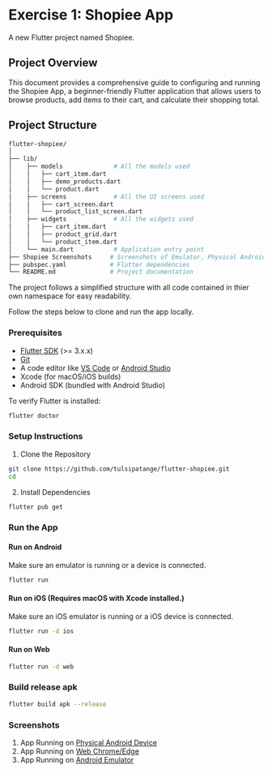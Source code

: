 # Exercise 1: Shopiee App

A new Flutter project named Shopiee.

## Project Overview

This document provides a comprehensive guide to configuring and running the Shopiee App, a beginner-friendly Flutter application that allows users to browse products, add items to their cart, and calculate their shopping total.

## Project Structure

```bash
flutter-shopiee/
│
├── lib/
│    ├── models              # All the models used
│    │   ├── cart_item.dart
│    │   ├── demo_products.dart
│    │   └── product.dart
│    ├── screens             # All the UI screens used
│    │   ├── cart_screen.dart
│    │   └── product_list_screen.dart
│    ├── widgets             # All the widgets used
│    │   ├── cart_item.dart
│    │   ├── product_grid.dart
│    │   └── product_item.dart
│    └── main.dart           # Application entry point
├── Shopiee Screenshots     # Screenshots of Emulator, Physical Android Device & Web
├── pubspec.yaml            # Flutter dependencies
└── README.md               # Project documentation
```

The project follows a simplified structure with all code contained in thier own namespace for easy readability.

Follow the steps below to clone and run the app locally.

### Prerequisites

- [Flutter SDK](https://docs.flutter.dev/get-started/install) (>= 3.x.x)
- [Git](https://git-scm.com/)
- A code editor like [VS Code](https://code.visualstudio.com/) or [Android Studio](https://developer.android.com/studio)
- Xcode (for macOS/iOS builds)
- Android SDK (bundled with Android Studio)

To verify Flutter is installed:

```bash
flutter doctor
```

### Setup Instructions

1. Clone the Repository

```bash
git clone https://github.com/tulsipatange/flutter-shopiee.git
cd
```

2. Install Dependencies

```bash
flutter pub get
```

### Run the App

#### Run on Android

Make sure an emulator is running or a device is connected.

```bash
flutter run
```

#### Run on iOS (Requires macOS with Xcode installed.)

Make sure an iOS emulator is running or a iOS device is connected.

```bash
flutter run -d ios
```

#### Run on Web

```bash
flutter run -d web
```
### Build release apk
```bash
flutter build apk --release
```

### Screenshots
1. App Running on [Physical Android Device](https://github.com/tulsipatange/flutter-shopiee/tree/main/Shopiee%20Screenshots/Physical%20Android%20Device)
2. App Running on [Web Chrome/Edge](https://github.com/tulsipatange/flutter-shopiee/tree/main/Shopiee%20Screenshots/Web)
3. App Running on [Android Emulator](https://github.com/tulsipatange/flutter-shopiee/tree/main/Shopiee%20Screenshots/Android%20Emulator)
